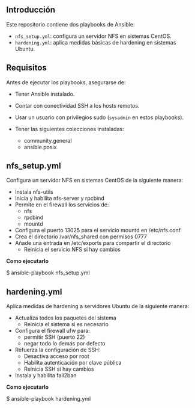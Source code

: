 ## Introducción

Este repositorio contiene dos playbooks de Ansible:

- `nfs_setup.yml`: configura un servidor NFS en sistemas CentOS.
- `hardening.yml`: aplica medidas básicas de hardening en sistemas Ubuntu.

## Requisitos

Antes de ejecutar los playbooks, asegurarse de:

- Tener Ansible instalado.
- Contar con conectividad SSH a los hosts remotos.
- Usar un usuario con privilegios sudo (`sysadmin` en estos playbooks).
- Tener las siguientes colecciones instaladas:

    - community.general
    - ansible.posix

## nfs_setup.yml

Configura un servidor NFS en sistemas CentOS de la siguiente manera:

  - Instala nfs-utils
  - Inicia y habilita nfs-server y rpcbind
  - Permite en el firewall los servicios de:
    - nfs
    - rpcbind
    - mountd
  - Configura el puerto 13025 para el servicio mountd en /etc/nfs.conf
  - Crea el directorio /var/nfs_shared con permisos 0777
  - Añade una entrada en /etc/exports para compartir el directorio
    - Reinicia el servicio NFS si hay cambios

**Como ejecutarlo**

$ ansible-playbook nfs_setup.yml

## hardening.yml

Aplica medidas de hardening a servidores Ubuntu de la siguiente manera:

  - Actualiza todos los paquetes del sistema
    - Reinicia el sistema si es necesario
  - Configura el firewall ufw para:
    - permitir SSH (puerto 22)
    - negar todo lo demás por defecto
  - Refuerza la configuración de SSH:
    - Desactiva acceso por root
    - Habilita autenticación por clave pública
    - Reinicia SSH si hay cambios
  - Instala y habilita fail2ban

**Como ejecutarlo**

$ ansible-playbook hardening.yml
